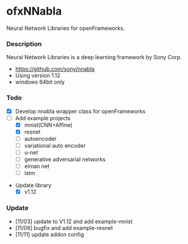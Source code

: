 # ofxNNabla
Neural Network Libraries for openFrameworks.

### Description

Neural Network Libraries is a deep learning framework by Sony Corp.
* https://github.com/sony/nnabla
* Using version 1.12
* windows 64bit only

### Todo

* [x] Develop nnabla wrapper class for openFrameworks
* [ ] Add example projects
  * [x] mnist(CNN+Affine)
  * [x] resnet
  * [ ] autoencoder
  * [ ] variational auto encoder
  * [ ] u-net
  * [ ] generative adversarial networks
  * [ ] elman net
  * [ ] lstm
  
* Update library
  * [x] v1.12

### Update

* [11/03] update to V1.12 and add example-mnist
* [11/08] bugfix and add example-resnet
* [11/11] update addon config
